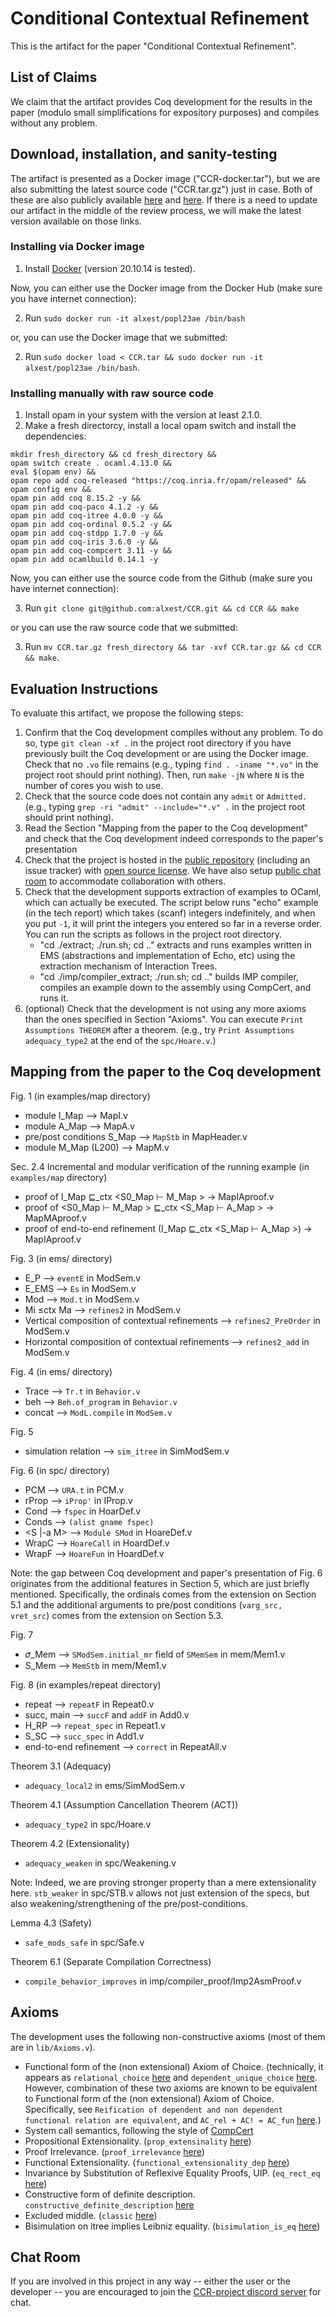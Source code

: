 # Conditional Contextual Refinement

This is the artifact for the paper "Conditional Contextual Refinement".

## List of Claims
We claim that the artifact provides Coq development for the results in
the paper (modulo small simplifications for expository purposes) and
compiles without any problem.

## Download, installation, and sanity-testing
The artifact is presented as a Docker image ("CCR-docker.tar"), but we
are also submitting the latest source code ("CCR.tar.gz") just in
case. Both of these are also publicly available
[here](https://github.com/alxest/CCR) and
[here](https://hub.docker.com/repository/docker/alxest/popl23ae).  If
there is a need to update our artifact in the middle of the review
process, we will make the latest version available on those links.

### Installing via Docker image
1. Install [Docker](https://www.docker.com/) (version 20.10.14 is
tested).

Now, you can either use the Docker image from the Docker Hub (make
sure you have internet connection):

2. Run `sudo docker run -it alxest/popl23ae /bin/bash`

or, you can use the Docker image that we submitted:

2. Run `sudo docker load < CCR.tar && sudo docker run -it alxest/popl23ae /bin/bash`.


### Installing manually with raw source code
1. Install opam in your system with the version at least 2.1.0.
2. Make a fresh directorcy, install a local opam switch and install the dependencies:
```
mkdir fresh_directory && cd fresh_directory &&
opam switch create . ocaml.4.13.0 &&
eval $(opam env) &&
opam repo add coq-released "https://coq.inria.fr/opam/released" &&
opam config env &&
opam pin add coq 8.15.2 -y &&
opam pin add coq-paco 4.1.2 -y &&
opam pin add coq-itree 4.0.0 -y &&
opam pin add coq-ordinal 0.5.2 -y &&
opam pin add coq-stdpp 1.7.0 -y &&
opam pin add coq-iris 3.6.0 -y &&
opam pin add coq-compcert 3.11 -y &&
opam pin add ocamlbuild 0.14.1 -y
```

Now, you can either use the source code from the Github (make sure you
have internet connection):

3. Run `git clone git@github.com:alxest/CCR.git && cd CCR && make`

or you can use the raw source code that we submitted:

3. Run `mv CCR.tar.gz fresh_directory && tar -xvf CCR.tar.gz && cd CCR && make`.

## Evaluation Instructions
To evaluate this artifact, we propose the following steps:
1. Confirm that the Coq development compiles without any problem.  To
   do so, type `git clean -xf .` in the project root directory if you
   have previously built the Coq development or are using the Docker
   image. Check that no `.vo` file remains (e.g., typing `find
   . -iname "*.vo"` in the project root should print nothing). Then,
   run `make -jN` where `N` is the number of cores you wish to use.
2. Check that the source code does not contain any `admit` or
   `Admitted.` (e.g., typing `grep -ri "admit" --include="*.v" .`  in
   the project root should print nothing).
3. Read the Section "Mapping from the paper to the Coq development"
   and check that the Coq development indeed corresponds to the
   paper's presentation
4. Check that the project is hosted in the [public
   repository](https://github.com/alxest/CCR) (including an issue
   tracker) with [open source
   license](https://github.com/alxest/CCR/blob/popl23ae/LICENSE). We
   have also setup [public chat room](https://discord.gg/jQezqzJZ) to
   accommodate collaboration with others.
5. Check that the development supports extraction of examples to
   OCaml, which can actually be executed. The script below runs "echo"
   example (in the tech report) which takes (scanf) integers
   indefinitely, and when you put `-1`, it will print the integers you
   entered so far in a reverse order. You can run the scripts as
   follows in the project root directory.
   - "cd ./extract; ./run.sh; cd .." extracts and runs examples
     written in EMS (abstractions and implementation of Echo, etc)
     using the extraction mechanism of Interaction Trees.
   - "cd ./imp/compiler_extract; ./run.sh; cd .." builds IMP compiler,
     compiles an example down to the assembly using CompCert, and runs
     it.
6. (optional) Check that the development is not using any more axioms
   than the ones specified in Section "Axioms". You can execute `Print
   Assumptions THEOREM` after a theorem. (e.g., try `Print Assumptions
   adequacy_type2` at the end of the `spc/Hoare.v`.)

## Mapping from the paper to the Coq development
Fig. 1
(in examples/map directory)
- module I_Map --> MapI.v
- module A_Map --> MapA.v
- pre/post conditions S_Map --> `MapStb` in MapHeader.v
- module M_Map (L200) --> MapM.v

Sec. 2.4 Incremental and modular verification of the running example
(in `examples/map` directory)
- proof of I_Map ⊑_ctx <S0_Map ⊢ M_Map > -> MapIAproof.v
- proof of <S0_Map ⊢ M_Map > ⊑_ctx <S_Map ⊢ A_Map > -> MapMAproof.v
- proof of end-to-end refinement (I_Map ⊑_ctx <S_Map ⊢ A_Map >) -> MapIAproof.v

Fig. 3
(in ems/ directory)
- E_P --> `eventE` in ModSem.v
- E_EMS --> `Es` in ModSem.v
- Mod --> `Mod.t` in ModSem.v
- Mi ≤ctx Ma --> `refines2` in ModSem.v
- Vertical composition of contextual refinements --> `refines2_PreOrder` in ModSem.v
- Horizontal composition of contextual refinements --> `refines2_add` in ModSem.v

Fig. 4
(in ems/ directory)
- Trace --> `Tr.t` in `Behavior.v`
- beh --> `Beh.of_program` in `Behavior.v`
- concat --> `ModL.compile` in `ModSem.v`

Fig. 5
- simulation relation --> `sim_itree` in SimModSem.v

Fig. 6
(in spc/ directory)
- PCM --> `URA.t` in PCM.v
- rProp --> `iProp'` in IProp.v
- Cond --> `fspec` in HoarDef.v
- Conds --> `(alist gname fspec)`
- <S |-a M> --> `Module SMod` in HoareDef.v
- WrapC --> `HoareCall` in HoardDef.v
- WrapF --> `HoareFun` in HoardDef.v 

Note: the gap between Coq development and paper's presentation of
Fig. 6 originates from the additional features in Section 5, which are
just briefly mentioned. Specifically, the ordinals comes from the
extension on Section 5.1 and the additional arguments to pre/post
conditions (`varg_src, vret_src`) comes from the extension on Section
5.3.

Fig. 7
- 𝜎_Mem --> `SModSem.initial_mr` field of `SMemSem` in mem/Mem1.v
- S_Mem --> `MemStb` in mem/Mem1.v

Fig. 8
(in examples/repeat directory)
- repeat --> `repeatF` in Repeat0.v
- succ, main --> `succF` and `addF` in Add0.v
- H_RP --> `repeat_spec` in Repeat1.v
- S_SC --> `succ_spec` in Add1.v
- end-to-end refinement --> `correct` in RepeatAll.v

Theorem 3.1 (Adequacy)
- `adequacy_local2` in ems/SimModSem.v

Theorem 4.1 (Assumption Cancellation Theorem (ACT))
- `adequacy_type2` in spc/Hoare.v

Theorem 4.2 (Extensionality)
- `adequacy_weaken` in spc/Weakening.v

Note: Indeed, we are proving stronger property than a mere
extensionality here. `stb_weaker` in spc/STB.v allows not just
extension of the specs, but also weakening/strengthening of the
pre/post-conditions.

Lemma 4.3 (Safety)
- `safe_mods_safe` in spc/Safe.v

Theorem 6.1 (Separate Compilation Correctness)
- `compile_behavior_improves` in imp/compiler_proof/Imp2AsmProof.v

## Axioms
The development uses the following non-constructive axioms (most of them are in `lib/Axioms.v`).
- Functional form of the (non extensional) Axiom of Choice.
  (technically, it appears as `relational_choice`
  [here](https://coq.inria.fr/library/Coq.Logic.RelationalChoice.html)
  and `dependent_unique_choice`
  [here](https://coq.inria.fr/library/Coq.Logic.ClassicalUniqueChoice.html).
  However, combination of these two axioms are known to be equivalent
  to Functional form of the (non extensional) Axiom of Choice.
  Specifically, see `Reification of dependent and non dependent
  functional relation are equivalent`, and `AC_rel + AC! = AC_fun`
  [here](https://coq.inria.fr/library/Coq.Logic.ChoiceFacts.html).)
- System call semantics, following the style of [CompCert](https://github.com/AbsInt/CompCert/blob/master/common/Events.v#L1483)
- Propositional Extensionality. (`prop_extensinality` [here](https://coq.inria.fr/library/Coq.Logic.ClassicalFacts.html))
- Proof Irrelevance. (`proof_irrelevance` [here](https://coq.inria.fr/library/Coq.Logic.ClassicalFacts.html))
- Functional Extensionality. (`functional_extensionality_dep` [here](https://coq.inria.fr/library/Coq.Logic.FunctionalExtensionality.html))
- Invariance by Substitution of Reflexive Equality Proofs, UIP. (`eq_rect_eq` [here](https://coq.inria.fr/library/Coq.Logic.Eqdep.html))
- Constructive form of definite description. `constructive_definite_description` [here](https://coq.inria.fr/library/Coq.Logic.Description.html)
- Excluded middle. (`classic` [here](https://coq.inria.fr/library/Coq.Logic.Classical_Prop.html))
- Bisimulation on itree implies Leibniz equality. (`bisimulation_is_eq` [here](https://github.com/DeepSpec/InteractionTrees/blob/master/theories/Eq/EqAxiom.v#L18))

## Chat Room
If you are involved in this project in any way -- either the user or
the developer -- you are encouraged to join the [CCR-project discord
server](https://discord.gg/jQezqzJZ) for chat.
